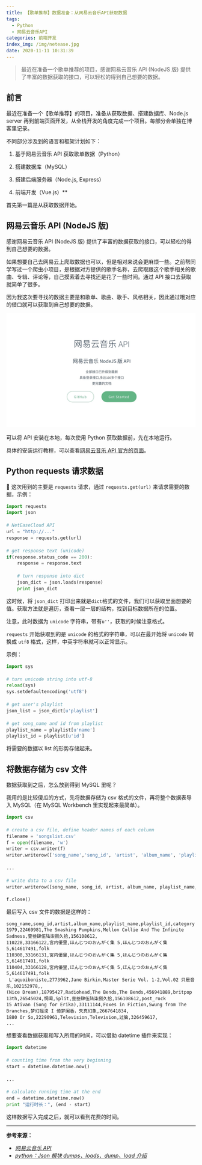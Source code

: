 ```yaml
---
title: 【歌单推荐】数据准备：从网易云音乐API获取数据
tags:
  - Python
  - 网易云音乐API
categories: 前端开发
index_img: /img/netease.jpg
date: 2020-11-11 10:31:39
---
```


> 最近在准备一个歌单推荐的项目，感谢网易云音乐 API (NodeJS 版) 提供了丰富的数据获取的接口，可以轻松的得到自己想要的数据。

<!-- more -->

## 前言

最近在准备一个【歌单推荐】的项目，准备从获取数据、搭建数据库、Node.js server 再到前端页面开发，从全栈开发的角度完成一个项目。每部分会单独在博客里记录。

不同部分涉及到的语言和框架计划如下：

1. 基于网易云音乐 API 获取歌单数据（Python）

2. 搭建数据库（MySQL）

3. 搭建后端服务器（Node.js, Express）

4. 前端开发（Vue.js）\*\*

首先第一篇是从获取数据开始。

## 网易云音乐 API (NodeJS 版)

感谢网易云音乐 API (NodeJS 版) 提供了丰富的数据获取的接口，可以轻松的得到自己想要的数据。

如果想要自己去网易云上爬取数据也可以，但是相对来说会更麻烦一些。之前帮同学写过一个爬虫小项目，是根据对方提供的歌手名称，去爬取跟这个歌手相关的歌曲、专辑、评论等，自己摸索着去寻找还是花了一些时间。通过 API 接口去获取就简单了很多。

因为我这次要寻找的数据主要是和歌单、歌曲、歌手、风格相关，因此通过哦对应的借口就可以获取到自己想要的数据。

![img](/img/api.jpg)

可以将 API 安装在本地，每次使用 Python 获取数据前，先在本地运行。

具体的安装运行教程，可以查看[网易云音乐 API 官方的页面](https://binaryify.github.io/NeteaseCloudMusicApi/#/)。

## Python requests 请求数据

 这次用到的主要是 `requests` 请求，通过 `requests.get(url)` 来请求需要的数据，示例：

```Python
import requests
import json

# NetEaseCloud API
url = "http://..."
response = requests.get(url)

# get response text (unicode)
if(response.status_code == 200):
    response = response.text

    # turn response into dict
    json_dict = json.loads(response)
    print json_dict
```

这时候，将 `json_dict` 打印出来就是`dict`格式的文件，我们可以获取里面想要的值。获取方法就是遍历，查看一层一层的结构，找到目标数据所在的位置。

注意，此时数据为 `unicode` 字符串，带有`u''`，获取的时候注意格式。

`requests` 开始获取到的是 `unicode` 的格式的字符串，可以在最开始将 `unicode` 转换成 `utf8` 格式，这样，中英字符串就可以正常显示。

示例：

```Python
import sys

# turn unicode string into utf-8
reload(sys)
sys.setdefaultencoding('utf8')

# get user's playlist
json_list = json_dict[u'playlist']

# get song_name and id from playlist
playlist_name = playlist[u'name']
playlist_id = playlist[u'id']
```

将需要的数据以 list 的形势存储起来。

## 将数据存储为 csv 文件

数据获取到之后，怎么放到得到 MySQL 里呢？

我用的是比较傻瓜的方式，先将数据存储为 csv 格式的文件，再将整个数据表导入 MySQL（在 MySQL Workbench 里实现起来最简单）。

```Python
import csv

# create a csv file, define header names of each column
filename = 'songslist.csv'
f = open(filename, 'w')
writer = csv.writer(f)
writer.writerow(['song_name','song_id', 'artist', 'album_name', 'playlist_name', 'playlist_id'])

...

# write data to a csv file
writer.writerow([song_name, song_id, artist, album_name, playlist_name, playlist_id])

f.close()
```

最后写入 csv 文件的数据是这样的：

```
song_name,song_id,artist,album_name,playlist_name,playlist_id,category
1979,22469981,The Smashing Pumpkins,Mellon Collie And The Infinite Sadness,壹叁肆伍陆柒捌久拾,156108612,
110228,33166122,宮内優里,ほんじつのおんがく集 5,ほんじつのおんがく集 5,614617491,folk
110308,33166131,宮内優里,ほんじつのおんがく集 5,ほんじつのおんがく集 5,614617491,folk
110404,33166128,宮内優里,ほんじつのおんがく集 5,ほんじつのおんがく集 5,614617491,folk
 L'aquoiboniste,2773962,Jane Birkin,Master Serie Vol. 1-2,Vol.02 只是音乐,102152978,,
(Nice Dream),18795427,Radiohead,The Bends,The Bends,456941889,britpop
13th,26545024,惘闻,Split,壹叁肆伍陆柒捌久拾,156108612,post_rock
15 Ativan (Song for Erika),33111144,Foxes in Fiction,Swung from The Branches,梦幻摇滚 I 倚梦阑香，失真幻象,2667641834,
1880 Or So,22290961,Television,Television,过脑,326459617,
...
```

想要查看数据获取和写入所用的时间，可以借助 datetime 插件来实现：

```Python
import datetime

# counting time from the very beginning
start = datetime.datetime.now()

...

# calculate running time at the end
end = datetime.datetime.now()
print "运行时长：", (end - start)
```

这样数据写入完成之后，就可以看到花费的时间。

---

**参考来源：**

- _[网易云音乐 API](https://blog.csdn.net/u011817217/article/details/92411009)_
- _[python：Json 模块 dumps、loads、dump、load 介绍](https://www.cnblogs.com/shapeL/p/9037670.html)_

